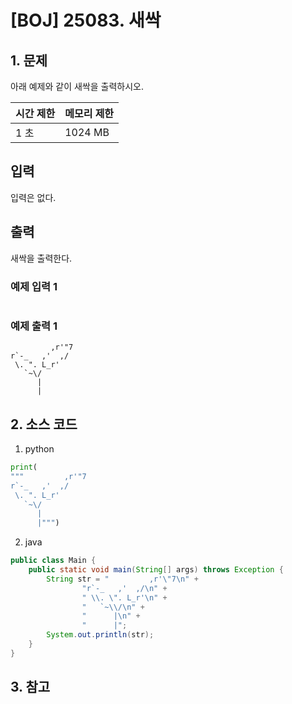 # [BOJ] 25083. 새싹

## 1. 문제

아래 예제와 같이 새싹을 출력하시오.

| 시간 제한 | 메모리 제한  |
|:------|:--------| 
| 1 초   | 1024 MB |


## 입력

입력은 없다.

## 출력

새싹을 출력한다.

### 예제 입력 1

```

```

### 예제 출력 1

```
         ,r'"7
r`-_   ,'  ,/
 \. ". L_r'
   `~\/
      |
      |
```



## 2. 소스 코드

1. python

```python
print(
"""         ,r'"7
r`-_   ,'  ,/
 \. ". L_r'
   `~\/
      |
      |""")
```

2. java

```java
public class Main {
    public static void main(String[] args) throws Exception {
        String str = "         ,r'\"7\n" +
                "r`-_   ,'  ,/\n" +
                " \\. \". L_r'\n" +
                "   `~\\/\n" +
                "      |\n" +
                "      |";
        System.out.println(str);
    }
}
```


## 3. 참고

```

```



